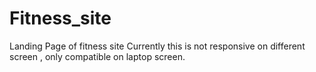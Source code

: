 # Fitness_site
Landing Page of fitness site
Currently this is not responsive on different screen , only compatible on laptop screen.
